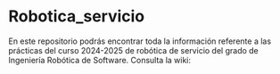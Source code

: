 # Robotica_servicio
En este repositorio podrás encontrar toda la información referente a las prácticas del curso 2024-2025 de robótica de servicio del grado de Ingeniería Robótica de Software. Consulta la wiki:
